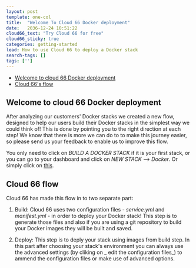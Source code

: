 ```yaml
---
layout: post
template: one-col
title:  "Welcome To Cloud 66 Docker deployment"
date:   2036-12-24 10:51:22
cloud66_text: "Try Cloud 66 for free"
cloud66_sticky: true
categories: getting-started
lead: How to use Cloud 66 to deploy a Docker stack 
search-tags: []
tags: ['']
---
```


<ul class="page-toc">
    <li><a href="#welcome">Welcome to cloud 66 Docker deployment</a></li>
    <li><a href="#flow">Cloud 66's flow</a></li>

</ul>


<h2 id="welcome">Welcome to cloud 66 Docker deployment</h2>

After analyzing our customers' Docker stacks we created a new flow, designed to help our users build their Docker stacks in the simplest way we could think of! This is done by pointing you to the right direction at each step! We know that there is more we can do to to make this journey easier, so please send us your feedback to enable us to improve this flow.


You only need to click on _BUILD A DOCKER STACK_ if it is your first stack, or you can go to your dashboard and click on _NEW STACK_ --> _Docker_. Or simply click on [this](http://stage.cloud66.com/ob/step_one).


<h2 id="flow">Cloud 66 flow</h2>

Cloud 66 has made this flow in to two separate part:

1. Build: Cloud 66 uses two configuration files - _service.yml_ and _manifest.yml_ - in order to deploy your Docker stack! This step is to generate those files and also if you are using a git repository to build your Docker images they will be built and saved.

2. Deploy:  This step is to deply your stack using images from build step. In this part after choosing your stack's environment you can always use the advanced settings (by cliking on _ edit the configuration files_) to ammend the configuration files or make use of advanced options.